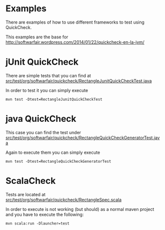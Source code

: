 Examples 
========

There are examples of how to use different frameworks to test using QuickCheck. 

This examples are the base for http://softwarfair.wordpress.com/2014/01/22/quickcheck-en-la-jvm/

jUnit QuickCheck
================


There are simple tests that you can find at [src/test/org/softwarfair/quickcheck/RectangleJunitQuickCheckTest.java](src/test/org/softwarfair/quickcheck/RectangleJunitQuickCheckTest.java)

In order to test it you can simply execute 

    mvn test -Dtest=RectangleJunitQuickCheckTest

java QuickCheck
===============
This case you can find the test under [src/test/org/softwarfair/quickcheck/RectangleQuickCheckGeneratorTest.java](src/test/org/softwarfair/quickcheck/RectangleQuickCheckGeneratorTest.java)

Again to execute them you can simply execute 

    mvn test -Dtest=RectangleQuickCheckGeneratorTest

ScalaCheck
==========

Tests are located at [src/test/org/softwarfair/quickcheck/RectangleSpec.scala](src/test/org/softwarfair/quickcheck/RectangleSpec.scala) 

In order to execute is not working (but should) as a normal maven project and you have to execute the following: 

    mvn scala:run -Dlauncher=test

   
